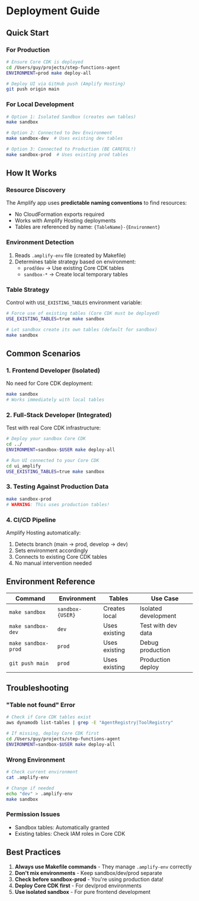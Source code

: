 # Deployment Guide

## Quick Start

### For Production
```bash
# Ensure Core CDK is deployed
cd /Users/guy/projects/step-functions-agent
ENVIRONMENT=prod make deploy-all

# Deploy UI via GitHub push (Amplify Hosting)
git push origin main
```

### For Local Development
```bash
# Option 1: Isolated Sandbox (creates own tables)
make sandbox

# Option 2: Connected to Dev Environment
make sandbox-dev  # Uses existing dev tables

# Option 3: Connected to Production (BE CAREFUL!)
make sandbox-prod  # Uses existing prod tables
```

## How It Works

### Resource Discovery
The Amplify app uses **predictable naming conventions** to find resources:
- No CloudFormation exports required
- Works with Amplify Hosting deployments
- Tables are referenced by name: `{TableName}-{Environment}`

### Environment Detection
1. Reads `.amplify-env` file (created by Makefile)
2. Determines table strategy based on environment:
   - `prod`/`dev` → Use existing Core CDK tables
   - `sandbox-*` → Create local temporary tables

### Table Strategy
Control with `USE_EXISTING_TABLES` environment variable:
```bash
# Force use of existing tables (Core CDK must be deployed)
USE_EXISTING_TABLES=true make sandbox

# Let sandbox create its own tables (default for sandbox)
make sandbox
```

## Common Scenarios

### 1. Frontend Developer (Isolated)
No need for Core CDK deployment:
```bash
make sandbox
# Works immediately with local tables
```

### 2. Full-Stack Developer (Integrated)
Test with real Core CDK infrastructure:
```bash
# Deploy your sandbox Core CDK
cd ../
ENVIRONMENT=sandbox-$USER make deploy-all

# Run UI connected to your Core CDK
cd ui_amplify
USE_EXISTING_TABLES=true make sandbox
```

### 3. Testing Against Production Data
```bash
make sandbox-prod
# WARNING: This uses production tables!
```

### 4. CI/CD Pipeline
Amplify Hosting automatically:
1. Detects branch (main → prod, develop → dev)
2. Sets environment accordingly
3. Connects to existing Core CDK tables
4. No manual intervention needed

## Environment Reference

| Command | Environment | Tables | Use Case |
|---------|------------|--------|----------|
| `make sandbox` | `sandbox-{USER}` | Creates local | Isolated development |
| `make sandbox-dev` | `dev` | Uses existing | Test with dev data |
| `make sandbox-prod` | `prod` | Uses existing | Debug production |
| `git push main` | `prod` | Uses existing | Production deploy |

## Troubleshooting

### "Table not found" Error
```bash
# Check if Core CDK tables exist
aws dynamodb list-tables | grep -E "AgentRegistry|ToolRegistry"

# If missing, deploy Core CDK first
cd /Users/guy/projects/step-functions-agent
ENVIRONMENT=sandbox-$USER make deploy-all
```

### Wrong Environment
```bash
# Check current environment
cat .amplify-env

# Change if needed
echo "dev" > .amplify-env
make sandbox
```

### Permission Issues
- Sandbox tables: Automatically granted
- Existing tables: Check IAM roles in Core CDK

## Best Practices

1. **Always use Makefile commands** - They manage `.amplify-env` correctly
2. **Don't mix environments** - Keep sandbox/dev/prod separate
3. **Check before sandbox-prod** - You're using production data!
4. **Deploy Core CDK first** - For dev/prod environments
5. **Use isolated sandbox** - For pure frontend development
